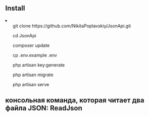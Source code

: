## Install
<li>
<ul>git clone https://github.com/NikitaPoplavskiy/JsonApi.git</ul>
<ul>cd JsonApi</ul>
<ul>composer update</ul>
<ul>cp .env.example .env</ul>
<ul>php artisan key:generate</ul>
<ul>php artisan migrate</ul>
<ul>php artisan serve</ul>
</li>

## консольная команда, которая читает два файла JSON: ReadJson
